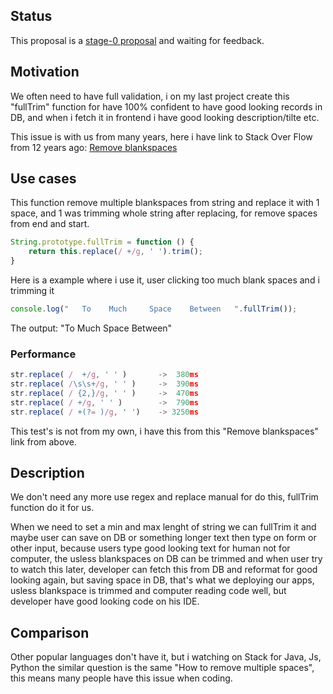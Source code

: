 ## Status

This proposal is a [stage-0 proposal](https://github.com/tc39/proposals/blob/master/stage-0-proposals.md) and waiting for feedback.

## Motivation

We often need to have full validation, i on my last project create this "fullTrim" function for have 100% confident to have good looking records in DB, and when i fetch it in frontend i have good looking description/tilte etc.

This issue is with us from many years, here i have link to Stack Over Flow from 12 years ago:
[Remove blankspaces](https://stackoverflow.com/questions/1981349/regex-to-replace-multiple-spaces-with-a-single-space)


## Use cases

This function remove multiple blankspaces from string and replace it with 1 space, and 1 was trimming whole string after replacing, for remove spaces from end and start.

```ts
String.prototype.fullTrim = function () {
    return this.replace(/ +/g, ' ').trim();
}
```

Here is a example where i use it, user clicking too much blank spaces and i trimming it

```ts
console.log("   To    Much     Space    Between   ".fullTrim());
```

The output: "To Much Space Between"


### Performance

```js
str.replace( /  +/g, ' ' )       ->  380ms
str.replace( /\s\s+/g, ' ' )     ->  390ms
str.replace( / {2,}/g, ' ' )     ->  470ms
str.replace( / +/g, ' ' )        ->  790ms
str.replace( / +(?= )/g, ' ')    -> 3250ms
```

This test's is not from my own, i have this from this "Remove blankspaces" link from above.

## Description

We don't need any more use regex and replace manual for do this, fullTrim function do it for us.

When we need to set a min and max lenght of string we can fullTrim it and maybe user can save on DB or something longer text then type on form or other input, because users type good looking text for human not for computer, the usless blankspaces on DB can be trimmed and when user try to watch this later, developer can fetch this from DB and reformat for good looking again, but saving space in DB, that's what we deploying our apps, usless blankspace is trimmed and computer reading code well, but developer have good looking code on his IDE.

## Comparison

Other popular languages don't have it, but i watching on Stack for Java, Js, Python the similar question is the same "How to remove multiple spaces", this means many people have this issue when coding.
